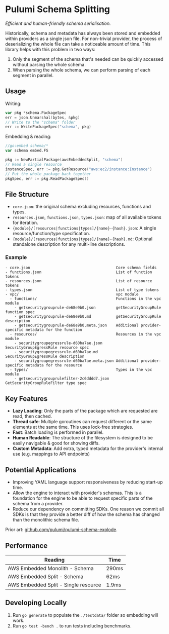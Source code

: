 # Pulumi Schema Splitting

_Efficient and human-friendly schema serialisation._

Historically, schema and metadata has always been stored and embedded within providers as a single json file. For non-trivial provider, the process of deserializing the whole file can take a noticeable amount of time. This library helps with this problem in two ways:

1. Only the segment of the schema that's needed can be quickly accessed without parsing the whole schema.
2. When parsing the whole schema, we can perform parsing of each segment in parallel.

## Usage

Writing:

```go
var pkg *schema.PackageSpec
err = json.Unmarshal(bytes, &pkg)
// Write to the "schema" folder
err := WritePackageSpec("schema", pkg)
```

Embedding & reading:

```go
//go:embed schema/*
var schema embed.FS

pkg := NewPartialPackage(awsEmbeddedSplit, "schema")
// Read a single resource
instanceSpec, err := pkg.GetResource("aws:ec2/instance:Instance")
// Put the whole package back together
pkgSpec, err := pkg.ReadPackageSpec()
```

## File Structure

- `core.json`: the original schema excluding resources, functions and types.
- `resources.json`, `functions.json`, `types.json`: map of all available tokens for iteration.
- `{module}/[resources|functions|types]/{name}-{hash}.json`: A single resource/function/type specification.
- `{module}/[resources|functions|types]/{name}-{hash}.md`: Optional standalone description for any multi-line descriptions.

### Example

```
- core.json                                      Core schema fields
- functions.json                                 List of function tokens
- resources.json                                 List of resource tokens
- types.json                                     List of type tokens
- vpc/                                           vpc module
  - functions/                                   Functions in the vpc module
    - getsecuritygrouprule-de68e9b0.json         getSecurityGroupRule function spec
    - getsecuritygrouprule-de68e9b0.md           getSecurityGroupRule description
    - getsecuritygrouprule-de68e9b0.meta.json    Additional provider-specific metadata for the function
  - resources/                                   Resources in the vpc module
    - securitygroupegressrule-d60ba7ae.json      SecurityGroupEgressRule resource spec
    - securitygroupegressrule-d60ba7ae.md        SecurityGroupEgressRule description
    - securitygroupegressrule-d60ba7ae.meta.json Additional provider-specific metadata for the resource
  - types/                                       Types in the vpc module
    - getsecuritygrouprulefilter-2c6dddd7.json   GetSecurityGroupRuleFilter type spec
```

## Key Features

- **Lazy Loading**: Only the parts of the package which are requested are read, then cached.
- **Thread safe**: Multiple goroutines can request different or the same elements at the same time. This uses lock-free strategies.
- **Fast**: Batch loading is performed in parallel.
- **Human Readable**: The structure of the filesystem is designed to be easily navigable & good for showing diffs.
- **Custom Metadata**: Add extra, typed metadata for the provider's internal use (e.g. mappings to API endpoints)

## Potential Applications

- Improving YAML language support responsiveness by reducing start-up time.
- Allow the engine to interact with provider's schemas. This is a foundation for the engine to be able to request specific parts of the schema from a provider.
- Reduce our dependency on committing SDKs. One reason we commit all SDKs is that they provide a better diff of how the schema has changed than the monolithic schema file.

Prior art: [github.com/pulumi/pulumi-schema-explode](https://github.com/pulumi/pulumi-schema-explode).

## Performance

|Reading | Time |
| -- | -- |
| AWS Embedded Monolith - Schema | 290ms |
| AWS Embedded Split - Schema | 62ms |
| AWS Embedded Split - Single resource | 1.9ms |

## Developing Locally

1. Run `go generate` to populate the `./testdata/` folder so embedding will work.
2. Run `go test -bench .` to run tests including benchmarks.
